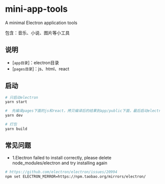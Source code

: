 # mini-app-tools

A minimal Electron application tools

包含：音乐、小说、图片等小工具

## 说明

- [`app目录`]：electron目录
- [`pages目录`]：js、html、react

## 启动

```bash
# 只启动electron
yarn start

#  先编译pages下面的js和react，拷贝编译后的结果到app/public下面，最后启动electron
yarn dev

# 打包
yarn build

```


## 常见问题

- 1.Electron failed to install correctly, please delete node_modules/electron and try installing again
```bash
# https://github.com/electron/electron/issues/20994
npm set ELECTRON_MIRROR=https://npm.taobao.org/mirrors/electron/ 
```